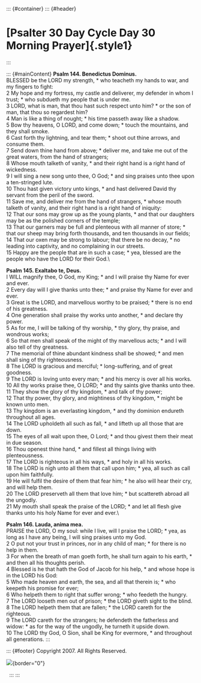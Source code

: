 ::: {#container}
::: {#header}
# [Psalter 30 Day Cycle Day 30 Morning Prayer]{.style1}
:::

::: {#mainContent}
**Psalm 144. Benedictus Dominus.**\
BLESSED be the LORD my strength, \* who teacheth my hands to war, and my
fingers to fight:\
2 My hope and my fortress, my castle and deliverer, my defender in whom
I trust; \* who subdueth my people that is under me.\
3 LORD, what is man, that thou hast such respect unto him? \* or the son
of man, that thou so regardest him?\
4 Man is like a thing of nought; \* his time passeth away like a
shadow.\
5 Bow thy heavens, O LORD, and come down; \* touch the mountains, and
they shall smoke.\
6 Cast forth thy lightning, and tear them; \* shoot out thine arrows,
and consume them.\
7 Send down thine hand from above; \* deliver me, and take me out of the
great waters, from the hand of strangers;\
8 Whose mouth talketh of vanity, \* and their right hand is a right hand
of wickedness.\
9 I will sing a new song unto thee, O God; \* and sing praises unto thee
upon a ten-stringed lute.\
10 Thou hast given victory unto kings, \* and hast delivered David thy
servant from the peril of the sword.\
11 Save me, and deliver me from the hand of strangers, \* whose mouth
talketh of vanity, and their right hand is a right hand of iniquity:\
12 That our sons may grow up as the young plants, \* and that our
daughters may be as the polished corners of the temple;\
13 That our garners may be full and plenteous with all manner of store;
\* that our sheep may bring forth thousands, and ten thousands in our
fields;\
14 That our oxen may be strong to labour; that there be no decay, \* no
leading into captivity, and no complaining in our streets.\
15 Happy are the people that are in such a case; \* yea, blessed are the
people who have the LORD for their God.\

**Psalm 145. Exaltabo te, Deus.**\
I WILL magnify thee, O God, my King; \* and I will praise thy Name for
ever and ever.\
2 Every day will I give thanks unto thee; \* and praise thy Name for
ever and ever.\
3 Great is the LORD, and marvellous worthy to be praised; \* there is no
end of his greatness.\
4 One generation shall praise thy works unto another, \* and declare thy
power.\
5 As for me, I will be talking of thy worship, \* thy glory, thy praise,
and wondrous works;\
6 So that men shall speak of the might of thy marvellous acts; \* and I
will also tell of thy greatness.\
7 The memorial of thine abundant kindness shall be showed; \* and men
shall sing of thy righteousness.\
8 The LORD is gracious and merciful; \* long-suffering, and of great
goodness.\
9 The LORD is loving unto every man; \* and his mercy is over all his
works.\
10 All thy works praise thee, O LORD; \* and thy saints give thanks unto
thee.\
11 They show the glory of thy kingdom, \* and talk of thy power;\
12 That thy power, thy glory, and mightiness of thy kingdom, \* might be
known unto men.\
13 Thy kingdom is an everlasting kingdom, \* and thy dominion endureth
throughout all ages.\
14 The LORD upholdeth all such as fall, \* and lifteth up all those that
are down.\
15 The eyes of all wait upon thee, O Lord; \* and thou givest them their
meat in due season.\
16 Thou openest thine hand, \* and fillest all things living with
plenteousness.\
17 The LORD is righteous in all his ways, \* and holy in all his works.\
18 The LORD is nigh unto all them that call upon him; \* yea, all such
as call upon him faithfully.\
19 He will fulfil the desire of them that fear him; \* he also will hear
their cry, and will help them.\
20 The LORD preserveth all them that love him; \* but scattereth abroad
all the ungodly.\
21 My mouth shall speak the praise of the LORD; \* and let all flesh
give thanks unto his holy Name for ever and ever.\

**Psalm 146. Lauda, anima mea.**\
PRAISE the LORD, O my soul: while I live, will I praise the LORD; \*
yea, as long as I have any being, I will sing praises unto my God.\
2 O put not your trust in princes, nor in any child of man; \* for there
is no help in them.\
3 For when the breath of man goeth forth, he shall turn again to his
earth, \* and then all his thoughts perish.\
4 Blessed is he that hath the God of Jacob for his help, \* and whose
hope is in the LORD his God:\
5 Who made heaven and earth, the sea, and all that therein is; \* who
keepeth his promise for ever;\
6 Who helpeth them to right that suffer wrong; \* who feedeth the
hungry.\
7 The LORD looseth men out of prison; \* the LORD giveth sight to the
blind.\
8 The LORD helpeth them that are fallen; \* the LORD careth for the
righteous.\
9 The LORD careth for the strangers; he defendeth the fatherless and
widow: \* as for the way of the ungodly, he turneth it upside down.\
10 The LORD thy God, O Sion, shall be King for evermore, \* and
throughout all generations.
:::

::: {#footer}
Copyright 2007. All Rights Reserved.

![](http://stats.superstats.com/b/ss/DAVIDMCMANNES/1){border="0"}

 
:::
:::
